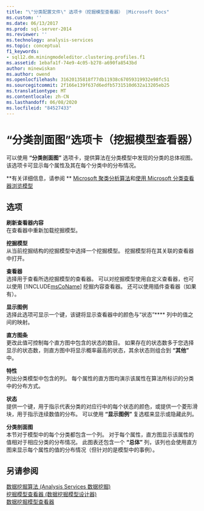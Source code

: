 ```yaml
---
title: "\"分类配置文件\" 选项卡（挖掘模型查看器） |Microsoft Docs"
ms.custom: ''
ms.date: 06/13/2017
ms.prod: sql-server-2014
ms.reviewer: ''
ms.technology: analysis-services
ms.topic: conceptual
f1_keywords:
- sql12.dm.miningmodeleditor.clustering.profiles.f1
ms.assetid: 1ebafa1f-74e9-4c05-b278-a690fa8543bd
author: minewiskan
ms.author: owend
ms.openlocfilehash: 31620135818f77db11938c67059319932e98fc51
ms.sourcegitcommit: 2f166e139f637d6edfb5731510d632a13205eb25
ms.translationtype: MT
ms.contentlocale: zh-CN
ms.lasthandoff: 06/08/2020
ms.locfileid: "84527433"
---
```

# <a name="cluster-profiles-tab-mining-model-viewer"></a>“分类剖面图”选项卡（挖掘模型查看器）
  可以使用 **“分类剖面图”** 选项卡，提供算法在分类模型中发现的分类的总体视图。 该选项卡可显示每个属性及其在每个分类中的分布情况。  
  
 **有关详细信息，请参阅 ** [Microsoft 聚类分析算法](data-mining/microsoft-clustering-algorithm.md)和[使用 Microsoft 分类查看器浏览模型](data-mining/browse-a-model-using-the-microsoft-cluster-viewer.md)  
  
## <a name="options"></a>选项  
 **刷新查看器内容**  
 在查看器中重新加载挖掘模型。  
  
 **挖掘模型**  
 从当前挖掘结构的挖掘模型中选择一个挖掘模型。 挖掘模型将在其关联的查看器中打开。  
  
 **查看器**  
 选择用于查看所选挖掘模型的查看器。 可以对挖掘模型使用自定义查看器，也可以使用 [!INCLUDE[msCoName](../includes/msconame-md.md)] 挖掘内容查看器。 还可以使用插件查看器（如果有）。  
  
 **显示图例**  
 选择此选项可显示一个键，该键将显示查看器中的颜色与“状态”**** 列中的值之间的映射。  
  
 **直方图条**  
 更改此值可控制每个直方图中包含的状态的数目。 如果存在的状态数多于您选择显示的状态数，则直方图中将显示概率最高的状态，其余状态则组合到 **“其他”** 中。  
  
 **特性**  
 列出分类模型中包含的列。 每个属性的直方图均演示该属性在算法所标识的分类中的分布方式。  
  
 **状态**  
 提供一个键，用于指示代表分类的对应行中的每个状态的颜色，或提供一个菱形滑块，用于指示连续数值的分布。 可以使用 **“显示图例”** 复选框来显示或隐藏此列。  
  
 **分类剖面图**  
 本节对于模型中的每个分类都包含一个列。 对于每个属性，直方图显示该属性的值相对于相应分类的分布情况。 此图表还包含一个 **“总体”** 列，该列也会使用直方图来显示每个属性的值的分布情况（但针对的是模型中的事例）。  
  
## <a name="see-also"></a>另请参阅  
 [数据挖掘算法 &#40;Analysis Services 数据挖掘&#41;](data-mining/data-mining-algorithms-analysis-services-data-mining.md)   
 [挖掘模型查看器 &#40;数据挖掘模型设计器&#41;](mining-model-viewers-data-mining-model-designer.md)   
 [数据挖掘模型查看器](data-mining/data-mining-model-viewers.md)  
  
  
